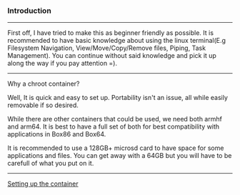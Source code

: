 
### Introduction
---------------------

First off, I have tried to make this as beginner friendly as possible. It is recommended to have basic knowledge about using the linux terminal(E.g Filesystem Navigation, View/Move/Copy/Remove files, Piping, Task Management). You can continue without said knowledge and pick it up along the way if you pay attention =).

----

Why a chroot container?

Well, It is quick and easy to set up. Portability isn't an issue, all while easily removable if so desired.

While there are other containers that could be used, we need both armhf and arm64. It is best to have a full set of both for best compatibility with applications in Box86 and Box64.

It is recommended to use a 128GB+ microsd card to have space for some applications and files. You can get away with a 64GB but you will have to be carefull of what you put on it.

----

[Setting up the container](create-chroot.md)


